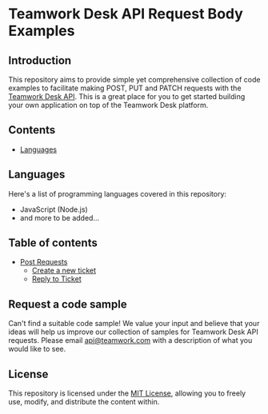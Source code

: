 # Teamwork Desk API Request Body Examples

## Introduction
This repository aims to provide simple yet comprehensive collection of code examples to facilitate making POST, PUT and PATCH requests with the [Teamwork Desk API](https://apidocs.teamwork.com/docs/desk). This is a great place for you to get started building your own application on top of the Teamwork Desk platform.

## Contents

- [Languages](#languages)

## Languages

Here's a list of programming languages covered in this repository:

- JavaScript (Node.js)
- and more to be added...

## Table of contents

*   [Post Requests](/postRequests)
    *   [Create a new ticket](/postRequests)
    *   [Reply to Ticket](/postRequests/replyToTicket)
        
## Request a code sample

Can't find a suitable code sample! We value your input and believe that your ideas will help us improve our collection of samples for Teamwork Desk API requests. Please email api@teamwork.com with a description of what you would like to see.

## License

This repository is licensed under the [MIT License](LICENSE), allowing you to freely use, modify, and distribute the content within.
